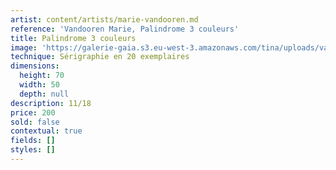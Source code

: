 ```yaml
---
artist: content/artists/marie-vandooren.md
reference: 'Vandooren Marie, Palindrome 3 couleurs'
title: Palindrome 3 couleurs
image: 'https://galerie-gaia.s3.eu-west-3.amazonaws.com/tina/uploads/vandooren-marie/palindrome.jpg'
technique: Sérigraphie en 20 exemplaires
dimensions:
  height: 70
  width: 50
  depth: null
description: 11/18
price: 200
sold: false
contextual: true
fields: []
styles: []
---
```


